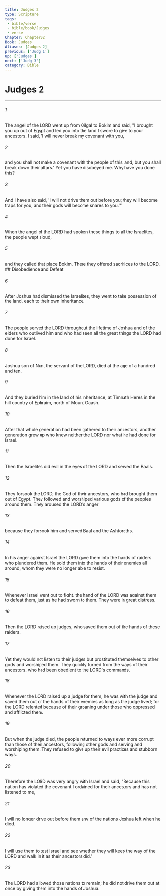 ```yaml
---
title: Judges 2
type: Scripture
tags:
 - bible/verse
 - bible/book/Judges
 - verse
Chapter: Chapter02
Book: Judges
Aliases: [Judges 2]
previous: ['Judg 1']
up: ['Judges']
next: ['Judg 3']
category: Bible
---
```

# Judges 2

***


###### 1 
The angel of the LORD went up from Gilgal to Bokim and said, "I brought you up out of Egypt and led you into the land I swore to give to your ancestors. I said, 'I will never break my covenant with you, 

###### 2 
and you shall not make a covenant with the people of this land, but you shall break down their altars.' Yet you have disobeyed me. Why have you done this? 

###### 3 
And I have also said, 'I will not drive them out before you; they will become traps for you, and their gods will become snares to you.'" 

###### 4 
When the angel of the LORD had spoken these things to all the Israelites, the people wept aloud, 

###### 5 
and they called that place Bokim. There they offered sacrifices to the LORD. ## Disobedience and Defeat 

###### 6 
After Joshua had dismissed the Israelites, they went to take possession of the land, each to their own inheritance. 

###### 7 
The people served the LORD throughout the lifetime of Joshua and of the elders who outlived him and who had seen all the great things the LORD had done for Israel. 

###### 8 
Joshua son of Nun, the servant of the LORD, died at the age of a hundred and ten. 

###### 9 
And they buried him in the land of his inheritance, at Timnath Heres in the hill country of Ephraim, north of Mount Gaash. 

###### 10 
After that whole generation had been gathered to their ancestors, another generation grew up who knew neither the LORD nor what he had done for Israel. 

###### 11 
Then the Israelites did evil in the eyes of the LORD and served the Baals. 

###### 12 
They forsook the LORD, the God of their ancestors, who had brought them out of Egypt. They followed and worshiped various gods of the peoples around them. They aroused the LORD's anger 

###### 13 
because they forsook him and served Baal and the Ashtoreths. 

###### 14 
In his anger against Israel the LORD gave them into the hands of raiders who plundered them. He sold them into the hands of their enemies all around, whom they were no longer able to resist. 

###### 15 
Whenever Israel went out to fight, the hand of the LORD was against them to defeat them, just as he had sworn to them. They were in great distress. 

###### 16 
Then the LORD raised up judges, who saved them out of the hands of these raiders. 

###### 17 
Yet they would not listen to their judges but prostituted themselves to other gods and worshiped them. They quickly turned from the ways of their ancestors, who had been obedient to the LORD's commands. 

###### 18 
Whenever the LORD raised up a judge for them, he was with the judge and saved them out of the hands of their enemies as long as the judge lived; for the LORD relented because of their groaning under those who oppressed and afflicted them. 

###### 19 
But when the judge died, the people returned to ways even more corrupt than those of their ancestors, following other gods and serving and worshiping them. They refused to give up their evil practices and stubborn ways. 

###### 20 
Therefore the LORD was very angry with Israel and said, "Because this nation has violated the covenant I ordained for their ancestors and has not listened to me, 

###### 21 
I will no longer drive out before them any of the nations Joshua left when he died. 

###### 22 
I will use them to test Israel and see whether they will keep the way of the LORD and walk in it as their ancestors did." 

###### 23 
The LORD had allowed those nations to remain; he did not drive them out at once by giving them into the hands of Joshua. 
